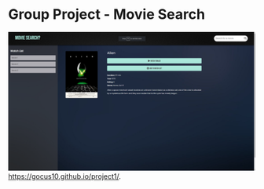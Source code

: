 # Group Project - Movie Search
![Alt text](/assets/images/screenshot.png)
https://gocus10.github.io/project1/.